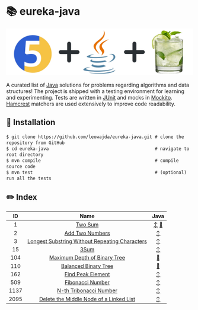 # :books: eureka-java

![banner](docs/banner.png "eureka-java")

A curated list of [Java](https://www.java.com/en/) solutions for problems regarding algorithms and data structures! The project is shipped with a testing environment for learning and experimenting.
Tests are written in [JUnit](https://junit.org/junit5/) and mocks in [Mockito](https://site.mockito.org/). [Hamcrest](https://hamcrest.org/JavaHamcrest/) matchers are used extensively to improve code readability.

## :pushpin: Installation

```shell
$ git clone https://github.com/leowajda/eureka-java.git # clone the repository from GitHub
$ cd eureka-java                                        # navigate to root directory
$ mvn compile                                           # compile source code
$ mvn test                                              # (optional) run all the tests
```

## :pencil2: Index

|  ID  |                                                              Name                                                               |                                                                                                                     Java                                                                                                                      |
|:----:|:-------------------------------------------------------------------------------------------------------------------------------:|:---------------------------------------------------------------------------------------------------------------------------------------------------------------------------------------------------------------------------------------------:|
|  1   |                                        [Two Sum](https://leetcode.com/problems/two-sum/)                                        | [:arrow_up_down:](https://github.com/leowajda/eureka-java/blob/master/src/main/java/array/iterative/LC_0001.java) [:arrows_counterclockwise:](https://github.com/leowajda/eureka-java/blob/master/src/main/java/array/recursive/LC_0001.java) |
|  2   |                                [Add Two Numbers](https://leetcode.com/problems/add-two-numbers/)                                |                                                        [:arrow_up_down:](https://github.com/leowajda/eureka-java/blob/master/src/main/java/singly_linked_list/iterative/LC_0002.java)                                                         |
|  3   | [Longest Substring Without Repeating Characters](https://leetcode.com/problems/longest-substring-without-repeating-characters/) |                                                              [:arrow_up_down:](https://github.com/leowajda/eureka-java/blob/master/src/main/java/string/iterative/LC_0003.java)                                                               |
|  15  |                                           [3Sum](https://leetcode.com/problems/3sum/)                                           |                                                               [:arrow_up_down:](https://github.com/leowajda/eureka-java/blob/master/src/main/java/array/iterative/LC_0015.java)                                                               |
| 104  |                   [Maximum Depth of Binary Tree](https://leetcode.com/problems/maximum-depth-of-binary-tree/)                   |                                                       [:arrows_counterclockwise:](https://github.com/leowajda/eureka-java/blob/master/src/main/java/binary_tree/recursive/LC_0104.java)                                                       |
| 110  |                           [Balanced Binary Tree](https://leetcode.com/problems/balanced-binary-tree/)                           |                                                       [:arrows_counterclockwise:](https://github.com/leowajda/eureka-java/blob/master/src/main/java/binary_tree/recursive/LC_0110.java)                                                       |
| 162  |                              [Find Peak Element](https://leetcode.com/problems/find-peak-element/)                              |                                                               [:arrow_up_down:](https://github.com/leowajda/eureka-java/blob/master/src/main/java/array/iterative/LC_0162.java)                                                               |
| 509  |                               [Fibonacci Number](https://leetcode.com/problems/fibonacci-number/)                               |                                                               [:arrow_up_down:](https://github.com/leowajda/eureka-java/blob/master/src/main/java/math/iterative/LC_0509.java)                                                                |
| 1137 |                         [N-th Tribonacci Number](https://leetcode.com/problems/n-th-tribonacci-number/)                         |                                                               [:arrow_up_down:](https://github.com/leowajda/eureka-java/blob/master/src/main/java/math/iterative/LC_1137.java)                                                                |
| 2095 |        [Delete the Middle Node of a Linked List](https://leetcode.com/problems/delete-the-middle-node-of-a-linked-list/)        |                                                        [:arrow_up_down:](https://github.com/leowajda/eureka-java/blob/master/src/main/java/singly_linked_list/iterative/LC_2095.java)                                                         |